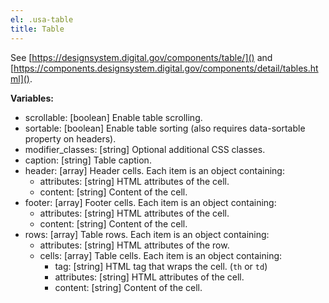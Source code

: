 ```yaml
---
el: .usa-table
title: Table
---
```

See [https://designsystem.digital.gov/components/table/]() and
[https://components.designsystem.digital.gov/components/detail/tables.html]().

__Variables:__
* scrollable: [boolean] Enable table scrolling.
* sortable: [boolean] Enable table sorting (also requires data-sortable
property on headers).
* modifier_classes: [string] Optional additional CSS classes.
* caption: [string] Table caption.
* header: [array] Header cells. Each item is an object containing:
  * attributes: [string] HTML attributes of the cell.
  * content: [string] Content of the cell.
* footer: [array] Footer cells. Each item is an object containing:
  * attributes: [string] HTML attributes of the cell.
  * content: [string] Content of the cell.
* rows: [array] Table rows. Each item is an object containing:
  * attributes: [string] HTML attributes of the row.
  * cells: [array] Table cells. Each item is an object containing:
    * tag: [string] HTML tag that wraps the cell. (`th` or `td`)
    * attributes: [string] HTML attributes of the cell.
    * content: [string] Content of the cell.
